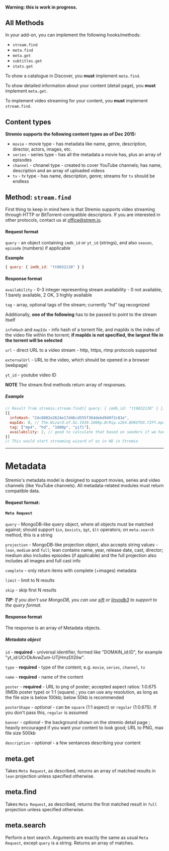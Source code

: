 #### Warning: this is work in progress.

## All Methods

In your add-on, you can implement the following hooks/methods:

* ``stream.find``
* ``meta.find``
* ``meta.get``
* ``subtitles.get``
* ``stats.get`` 

To show a catalogue in Discover, you **must** implement ``meta.find``.

To show detailed information about your content (detail page), you **must** implement ``meta.get``.

To implement video streaming for your content, you **must** implement ``stream.find``.

## Content types

**Stremio supports the following content types as of Dec 2015:**

* ``movie`` - movie type - has metadata like name, genre, description, director, actors, images, etc. 
* ``series`` - series type - has all the metadata a movie has, plus an array of episodes
* ``channel`` - chnanel type - created to cover YouTube channels; has name, description and an array of uploaded videos
* ``tv`` - tv type - has name, description, genre; streams for ``tv`` should be endless

## Method: ``stream.find``
First thing to keep in mind here is that Stremio supports video streaming through HTTP or BitTorrent-compatible descriptors. If you are interested in other protocols, contact us at [office@strem.io](mailto:office@strem.io).

#### Request format
``query`` - an object containing ``imdb_id`` or ``yt_id`` (strings), and also ``season``, ``episode`` (numbers) if applicable

**Example**
```javascript
{ query: { imdb_id: "tt0032138" } }
```

#### Response format

``availability`` - 0-3 integer representing stream availability - 0 not available, 1 barely available, 2 OK, 3 highly available

``tag`` - array, optional tags of the stream; currently "hd" tag recognized

Additionally, **one of the following** has to be passed to point to the stream itself

``infoHash`` and ``mapIdx`` - info hash of a torrent file, and mapIdx is the index of the video file within the torrent; **if mapIdx is not specified, the largest file in the torrent will be selected**

``url`` - direct URL to a video stream - http, https, rtmp protocols supported

``externalUrl`` - URL to the video, which should be opened in a browser (webpage) 

``yt_id`` - youtube video ID

**NOTE** The stream.find methods return array of responses.

##### Example
```javascript
// Result from stremio.stream.find({ query: { imdb_id: "tt0032138" } })
[{ 
  infoHash: "24c8802e2624e17d46cd555f364debd949f2c81e",
  mapIdx: 0, // The.Wizard.of.Oz.1939.1080p.BrRip.x264.BOKUTOX.YIFY.mp4 
  tag: ["mp4", "hd", "1080p", "yifi"],
  availability: 2, // good to calculate that based on seeders if we have them - 0 seeders - 0 avail, 0-20 - 1, 20-50 - 2, 50 - ... - 3 
}]
// This would start streaming wizard of oz in HD in Stremio
```

------------------------


# Metadata
Stremio's metadata model is designed to support movies, series and video channels (like YouTube channels). All metadata-related modules must return compatible data.

#### Request format: 

#### ``Meta Request``

``query`` - MongoDB-like query object, where all objects must be matched against; should support ``$in``, ``$exists``, ``$gt``, ``$lt`` operators; on ``meta.search`` method, this is a string

``projection`` - MongoDB-like projection object, also accepts string values - ``lean``, ``medium`` and ``full``; lean contains name, year, release date, cast, director; medium also includes episodes (if applicable) and the full projection also includes all images and full cast info

``complete`` - only return items with complete (+images) metadata

``limit`` - limit to N results

``skip`` - skip first N results

_**TIP**: If you don't use MongoDB, you can use [sift](https://www.npmjs.com/package/sift) or [linvodb3](https://www.npmjs.com/package/linvodb3) to support to the query format._


#### Response format

The response is an array of Metadata objects. 

##### Metadata object

``id`` - **required** - universal identifier, formed like "DOMAIN_id:ID", for example "yt_id:UCrDkAvwZum-UTjHmzDI2iIw".

``type`` - **required** - type of the content; e.g. `movie`, `series`, `channel`, `tv`

``name`` - **required** - name of the content

``poster`` - **required** - URL to png of poster; accepted aspect ratios: 1:0.675 (IMDb poster type) or 1:1 (square) ; you can use any resolution, as long as the file size is below 100kb; below 50kb is recommended

``posterShape`` - _optional_ - can be `square` (1:1 aspect) or `regular` (1:0.675). If you don't pass this, `regular` is assumed

``banner`` - _optional_ - the background shown on the stremio detail page ; heavily encouraged if you want your content to look good; URL to PNG, max file size 500kb

``description`` - _optional_ - a few sentances describing your content

## meta.get
Takes ``Meta Request``, as described, returns an array of matched results in ``lean`` projection unless specified otherwise.

## meta.find
Takes ``Meta Request``, as described, returns the first matched result in ``full`` projection unless specified otherwise.

## meta.search
Perform a text search. Arguments are exactly the same as usual ``Meta Request``, except ``query`` is a string. Returns an array of matches.

